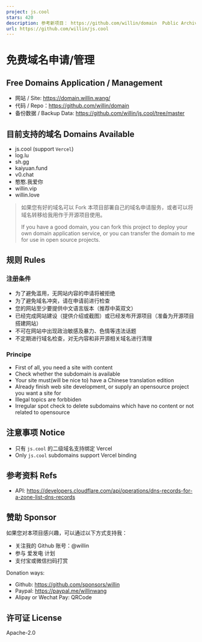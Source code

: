 ```yaml
---
project: js.cool
stars: 420
description: 参考新项目： https://github.com/willin/domain  Public Archived, See new project.  
url: https://github.com/willin/js.cool
---
```


免费域名申请/管理
=========

Free Domains Application / Management
-------------------------------------

-   网站 / Site: https://domain.willin.wang/
-   代码 / Repo：https://github.com/willin/domain
-   备份数据 / Backup Data: https://github.com/willin/js.cool/tree/master

目前支持的域名 Domains Available
-------------------------

-   js.cool (support `Vercel`)
-   log.lu
-   sh.gg
-   kaiyuan.fund
-   v0.chat
-   憨憨.我爱你
-   willin.vip
-   willin.love

> 如果您有好的域名可以 Fork 本项目部署自己的域名申请服务，或者可以将域名转移给我用作于开源项目使用。
> 
> If you have a good domain, you can fork this project to deploy your own domain application service, or you can transfer the domain to me for use in open source projects.

规则 Rules
--------

### 注册条件

-   为了避免滥用，无网站内容的申请将被拒绝
-   为了避免域名冲突，请在申请前进行检查
-   您的网站至少要提供中文语言版本（推荐中英双文）
-   已经完成网站建设（提供介绍或截图）或已经发布开源项目（准备为开源项目搭建网站）
-   不可在网站中出现政治敏感及暴力、色情等违法话题
-   不定期进行域名检查，对无内容和非开源相关域名进行清理

### Principe

-   First of all, you need a site with content
-   Check whether the subdomain is available
-   Your site must(will be nice to) have a Chinese translation edition
-   Already finish web site development, or supply an opensource project you want a site for
-   Illegal topics are forbbiden
-   Irregular spot check to delete subdomains which have no content or not related to opensource

注意事项 Notice
-----------

-   只有 `js.cool` 的二级域名支持绑定 Vercel
-   Only `js.cool` subdomains support Vercel binding

参考资料 Refs
---------

-   API: https://developers.cloudflare.com/api/operations/dns-records-for-a-zone-list-dns-records

赞助 Sponsor
----------

如果您对本项目感兴趣，可以通过以下方式支持我：

-   关注我的 Github 账号：@willin
-   参与 爱发电 计划
-   支付宝或微信扫码打赏

Donation ways:

-   Github: https://github.com/sponsors/willin
-   Paypal: https://paypal.me/willinwang
-   Alipay or Wechat Pay: QRCode

许可证 License
-----------

Apache-2.0
